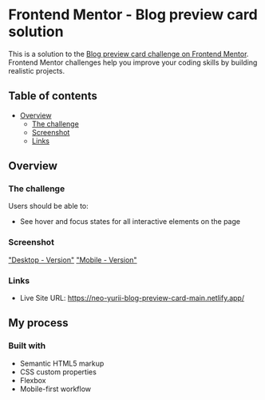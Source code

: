 # Frontend Mentor - Blog preview card solution

This is a solution to the [Blog preview card challenge on Frontend Mentor](https://www.frontendmentor.io/challenges/blog-preview-card-ckPaj01IcS). Frontend Mentor challenges help you improve your coding skills by building realistic projects. 

## Table of contents

- [Overview](#overview)
  - [The challenge](#the-challenge)
  - [Screenshot](#screenshot)
  - [Links](#links)

## Overview

### The challenge

Users should be able to:

- See hover and focus states for all interactive elements on the page

### Screenshot

["Desktop - Version"](./ScreenShots/Frontend%20Mentor%20Blog%20preview%20card%20-%20Desktop.png)
["Mobile - Version"](./ScreenShots/Frontend%20Mentor%20Blog%20preview%20card%20-%20Mobile.png)


### Links

- Live Site URL: https://neo-yurii-blog-preview-card-main.netlify.app/

## My process

### Built with

- Semantic HTML5 markup
- CSS custom properties
- Flexbox
- Mobile-first workflow
